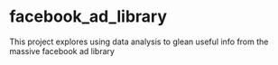 facebook_ad_library
==============================

This project explores using data analysis to glean useful info from the massive facebook ad library
